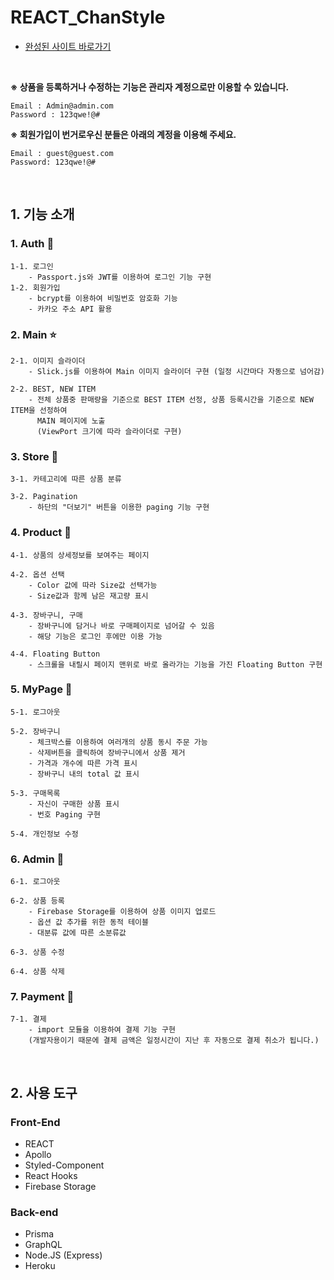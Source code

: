 # REACT_ChanStyle 

- [완성된 사이트 바로가기]

<br> 

**※ 상품을 등록하거나 수정하는 기능은 관리자 계정으로만 이용할 수 있습니다.**
```
Email : Admin@admin.com 
Password : 123qwe!@#
```
**※ 회원가입이 번거로우신 분들은 아래의 계정을 이용해 주세요.**
```
Email : guest@guest.com 
Password: 123qwe!@#
```

<br>

## 1. 기능 소개 

### 1. Auth 🔐
```
1-1. 로그인 
    - Passport.js와 JWT를 이용하여 로그인 기능 구현 
1-2. 회원가입 
    - bcrypt를 이용하여 비밀번호 암호화 기능 
    - 카카오 주소 API 활용 
```

### 2. Main ⭐
```
2-1. 이미지 슬라이더 
    - Slick.js를 이용하여 Main 이미지 슬라이더 구현 (일정 시간마다 자동으로 넘어감)

2-2. BEST, NEW ITEM
    - 전체 상품중 판매량을 기준으로 BEST ITEM 선정, 상품 등록시간을 기준으로 NEW ITEM을 선정하여
      MAIN 페이지에 노출 
      (ViewPort 크기에 따라 슬라이더로 구현)
```

### 3. Store 🏡
```
3-1. 카테고리에 따른 상품 분류 

3-2. Pagination 
    - 하단의 "더보기" 버튼을 이용한 paging 기능 구현 
```

### 4. Product 🥼
```
4-1. 상품의 상세정보를 보여주는 페이지 

4-2. 옵션 선택 
    - Color 값에 따라 Size값 선택가능 
    - Size값과 함께 남은 재고량 표시 

4-3. 장바구니, 구매 
    - 장바구니에 담거나 바로 구매페이지로 넘어갈 수 있음 
    - 해당 기능은 로그인 후에만 이용 가능 

4-4. Floating Button 
    - 스크롤을 내릴시 페이지 맨위로 바로 올라가는 기능을 가진 Floating Button 구현 
```

### 5. MyPage 🛒
```
5-1. 로그아웃 

5-2. 장바구니 
    - 체크박스를 이용하여 여러개의 상품 동시 주문 가능 
    - 삭제버튼을 클릭하여 장바구니에서 상품 제거 
    - 가격과 개수에 따른 가격 표시 
    - 장바구니 내의 total 값 표시 

5-3. 구매목록 
    - 자신이 구매한 상품 표시 
    - 번호 Paging 구현 

5-4. 개인정보 수정 
```

### 6. Admin 🧑
```
6-1. 로그아웃 

6-2. 상품 등록 
    - Firebase Storage를 이용하여 상품 이미지 업로드 
    - 옵션 값 추가를 위한 동적 테이블 
    - 대분류 값에 따른 소분류값 

6-3. 상품 수정 

6-4. 상품 삭제 
```

### 7. Payment 🎁
```
7-1. 결제
    - import 모듈을 이용하여 결제 기능 구현 
    (개발자용이기 때문에 결제 금액은 일정시간이 지난 후 자동으로 결제 취소가 됩니다.) 
```

<br>

## 2. 사용 도구 
### Front-End
- REACT 
- Apollo 
- Styled-Component
- React Hooks
- Firebase Storage

### Back-end 
- Prisma 
- GraphQL 
- Node.JS (Express) 
- Heroku



[완성된 사이트 바로가기]:https://chanstyle.netlify.com